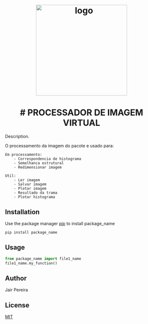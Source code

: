 <h1 align="center">
<h1 align="center">
  <br>
  <img src="https://hermes.digitalinnovation.one/tracks/342f7392-a8b5-421f-bea9-d29f1fd8aae9.png" alt="logo" height="300">
</h1>

<h1 align="center">
#  PROCESSADOR DE IMAGEM VIRTUAL
</h1>
	
Description. 

O processamento da imagem do pacote e usado para:
	
	Em processamento:
		- Correspondencia de histograma
		- Semelhanca estrutural
		- Redimensionar imagem
	
	Util:
		- Ler imagem
		- Salvar imagem
		- Plotar imagem
		- Resultado da trama
		- Plotar histograma

## Installation

Use the package manager [pip](https://pip.pypa.io/en/stable/) to install package_name



```bash
pip install package_name
```

## Usage

```python
from package_name import file1_name
file1_name.my_function()
```

## Author
Jair Pereira

## License
[MIT](https://choosealicense.com/licenses/mit/)
